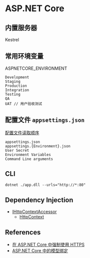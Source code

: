 # ASP.NET Core

## 内置服务器

Kestrel

## 常用环境变量

ASPNETCORE_ENVIRONMENT

```plaintext
Development
Staging
Production
Integration
Testing
QA
UAT // 用户验收测试
```

## 配置文件 `appsettings.json`

[配置文件读取顺序](https://github.com/dotnet/runtime/blob/main/src/libraries/Microsoft.Extensions.Hosting/src/HostingHostBuilderExtensions.cs#L175-L193)

```plaintext
appsettings.json
appsettings.{Environment}.json
User Secret
Environment Variables
Command Line arguments
```

## CLI

```plaintext
dotnet ./app.dll --urls="http://*:80"
```

## Dependency Injection

-   [IHttpContextAccessor](https://docs.microsoft.com/zh-cn/dotnet/api/microsoft.aspnetcore.http.ihttpcontextaccessor)
    -   [HttpContext](https://docs.microsoft.com/zh-cn/dotnet/api/microsoft.aspnetcore.http.httpcontext)

## References

-   [在 ASP.NET Core 中强制使用 HTTPS](https://learn.microsoft.com/zh-cn/aspnet/core/security/enforcing-ssl)
-   [ASP.NET Core 中的模型绑定](https://learn.microsoft.com/zh-cn/aspnet/core/mvc/models/model-binding)
